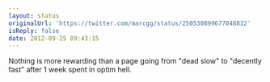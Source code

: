 ```yaml
---
layout: status
originalUrl: 'https://twitter.com/marcgg/status/250530899677048832'
isReply: false
date: 2012-09-25 09:43:15
---
```


Nothing is more rewarding than a page going from "dead slow" to "decently fast" after 1 week spent in optim hell.
